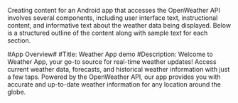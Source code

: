 Creating content for an Android app that accesses the OpenWeather API involves several components, including user interface text, instructional content, and informative text about the weather data being displayed. Below is a structured outline of the content along with sample text for each section.

#App Overview#
#Title: Weather App demo
#Description:
		Welcome to Weather App, your go-to source for real-time weather updates! Access current weather data, forecasts, and historical weather information with just a few taps. Powered by the OpenWeather API, our app provides you with accurate and up-to-date weather information for any location around the globe.
